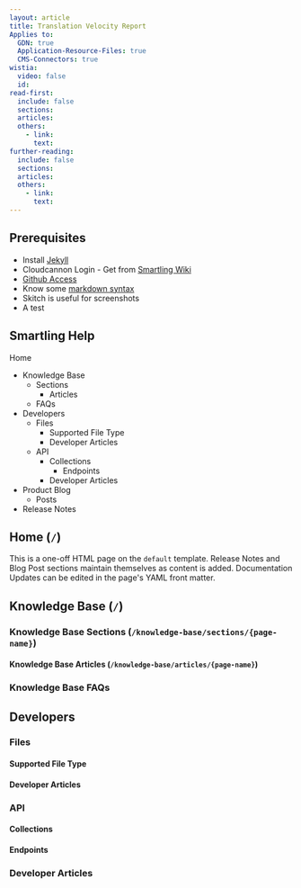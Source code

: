 ```yaml
---
layout: article
title: Translation Velocity Report
Applies to:
  GDN: true
  Application-Resource-Files: true
  CMS-Connectors: true
wistia:
  video: false
  id:
read-first:
  include: false
  sections:
  articles:
  others:
    - link:
      text:
further-reading:
  include: false
  sections:
  articles:
  others:
    - link:
      text:
---
```



## Prerequisites

* Install [Jekyll](https://jekyllrb.com/docs/installation/)
* Cloudcannon Login - Get from [Smartling Wiki](https://wiki.smartling.net/display/product/Help+Center+Resources)
* [Github Access](https://github.com/Smartling/SmartlingHelp)
* Know some [markdown syntax](https://kramdown.gettalong.org/syntax.html#text-markup)
* Skitch is useful for screenshots
* A test


## Smartling Help








Home
  * Knowledge Base
    * Sections
      * Articles
    * FAQs
  * Developers
    * Files
      * Supported File Type
      * Developer Articles
    * API
      * Collections
        * Endpoints
      * Developer Articles
  * Product Blog
    * Posts
  * Release Notes
  
  
  
## Home (`/`)

This is a one-off HTML page on the `default` template. Release Notes and Blog Post sections maintain themselves as content is added. Documentation Updates can be edited in the page's YAML front matter.






## Knowledge Base (`/`)



### Knowledge Base Sections (`/knowledge-base/sections/{page-name}`)



#### Knowledge Base Articles (`/knowledge-base/articles/{page-name}`)



### Knowledge Base FAQs



## Developers




### Files




#### Supported File Type



#### Developer Articles



### API


#### Collections



#### Endpoints


### Developer Articles
  

